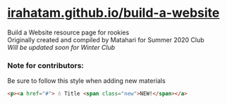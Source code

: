 # <a href="https://irahatam.github.io/build-a-website">irahatam.github.io/build-a-website</a>
Build a Website resource page for rookies <br>
Originally created and compiled by Matahari for Summer 2020 Club <br>
*Will be updated soon for Winter Club* 

### Note for contributors:
Be sure to follow this style when adding new materials
```html
<p><a href="#"> ☃️ Title <span class="new">NEW!</span></a>
```
